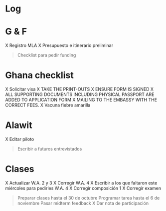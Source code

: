 # Log

# G & F
X Registro MLA
X Presupuesto e itinerario preliminar
> Checklist para pedir funding


# Ghana checklist
X Solicitar visa
X TAKE THE PRINT-OUTS 
X ENSURE FORM IS SIGNED 
X ALL SUPPORTING DOCUMENTS INCLUDING PHYSICAL PASSPORT ARE ADDED TO APPLICATION FORM 
X MAILING TO THE EMBASSY WITH THE CORRECT FEES.
X Vacuna fiebre amarilla

# Alawit
X Editar piloto
> Escribir a futuros entrevistados



# Clases

X Actualizar W.A. 2 y 3
X Corregir W.A. 4
X Escribir a los que faltaron este miércoles para pedirles W.A. 4
X Corregir composición 1
X Corregir examen
> Preparar clases hasta el 30 de octubre
> Programar tarea hasta el 6 de noviembre
> Pasar midterm feedback
X Dar nota de participación
